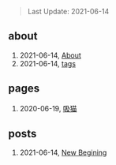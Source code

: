 > Last Update: 2021-06-14

## about
1. 2021-06-14, [About](about/me.md)
1. 2021-06-14, [tags](about/tags.md)
## pages
1. 2020-06-19, [吸猫](pages/吸猫.md)
## posts
1. 2021-06-14, [New Begining](posts/bookmarks.md)